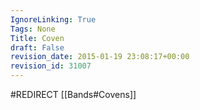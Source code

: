 ```yaml
---
IgnoreLinking: True
Tags: None
Title: Coven
draft: False
revision_date: 2015-01-19 23:08:17+00:00
revision_id: 31007
---
```


#REDIRECT [[Bands#Covens]]